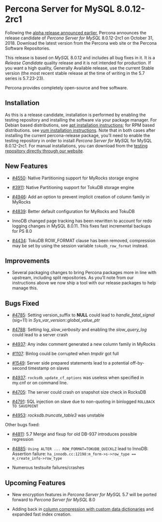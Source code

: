 # Percona Server for MySQL 8.0.12-2rc1

Following the [alpha release announced earlier](https://www.percona.com/blog/2018/09/27/announcement-alpha-build-of-percona-server-8-0/),
Percona announces the release candidate of *Percona Server for MySQL* 8.0.12-2rc1 on
October 31, 2018. Download the latest version from the Percona web site or the
Percona Software Repositories.

This release is based on *MySQL* 8.0.12 and includes all bug fixes in it. It is
a *Release Candidate* quality release and it is not intended for
production. If you want a high quality, Generally Available release, use the
current Stable version (the most recent stable release at the time of writing in
the 5.7 series is 5.7.23-23).

Percona provides completely open-source and free software.

## Installation

As this is a release candidate, installation is performed by enabling the
testing repository and installing the software via your package manager.  For
Debian based distributions, see [apt installation instructions](https://www.percona.com/doc/percona-server/8.0/installation/apt_repo.html);
for RPM based distributions. see [yum installation instructions](https://www.percona.com/doc/percona-server/8.0/installation/yum_repo.html).
Note that in both cases after installing the current percona-release package,
you’ll need to enable the testing repository in order to install *Percona Server for MySQL*
for MySQL 8.0.12-2rc1.  For manual installations, you can download from the
[testing repository directly through our website](https://www.percona.com/downloads/TESTING/Percona-Server-80-rc1/).

## New Features


* [#4550](https://jira.percona.com/browse/PS-4550): Native Partitioning support for MyRocks storage engine


* [#3911](https://jira.percona.com/browse/PS-3911): Native Partitioning support for TokuDB storage engine


* [#4946](https://jira.percona.com/browse/PS-4946): Add an option to prevent implicit creation of column family in
MyRocks


* [#4839](https://jira.percona.com/browse/PS-4839): Better default configuration for MyRocks and TokuDB


* InnoDB changed page tracking has been rewritten to account for redo logging
changes in MySQL 8.0.11.  This fixes fast incremental backups for PS 8.0


* [#4434](https://jira.percona.com/browse/PS-4434): TokuDB ROW_FORMAT clause has been removed, compression may be
set by using the session variable `tokudb_row_format` instead.

## Improvements


* Several packaging changes to bring Percona packages more in line with
upstream, including split repositories. As you’ll note from our instructions
above we now ship a tool with our release packages to help manage this.

## Bugs Fixed


* [#4785](https://jira.percona.com/browse/PS-4785): Setting version_suffix to **NULL** could lead to
*handle_fatal_signal* (sig=11) in *Sys_var_version::global_value_ptr*


* [#4788](https://jira.percona.com/browse/PS-4788): Setting *log_slow_verbosity* and enabling the *slow_query_log*
could lead to a server crash


* [#4937](https://jira.percona.com/browse/PS-4937): Any index comment generated a new column family in MyRocks


* [#1107](https://jira.percona.com/browse/PS-1107): Binlog could be corrupted when *tmpdir* got full


* [#1549](https://jira.percona.com/browse/PS-1549): Server side prepared statements lead to a potential
off-by-second timestamp on slaves


* [#4937](https://jira.percona.com/browse/PS-4937): `rocksdb_update_cf_options` was useless when specified in
my.cnf or on command line.


* [#4705](https://jira.percona.com/browse/PS-4705): The server could crash on snapshot size check in RocksDB


* [#4791](https://jira.percona.com/browse/PS-4791): SQL injection on slave due to non-quoting in binlogged
`ROLLBACK TO SAVEPOINT`


* [#4953](https://jira.percona.com/browse/PS-4953): *rocksdb.truncate_table3* was unstable

Other bugs fixed:


* [#4811](https://jira.percona.com/browse/PS-4811): 5.7 Merge and fixup for old DB-937 introduces possible
regression


* [#4885](https://jira.percona.com/browse/PS-4885): `Using ALTER ... ROW_FORMAT=TOKUDB_QUICKLZ` lead to InnoDB:
Assertion failure: `ha_innodb.cc:12198:m_form->s->row_type ==
m_create_info->row_type`


* Numerous testsuite failures/crashes

## Upcoming Features


* New encryption features in *Percona Server for MySQL* 5.7 will be ported forward to *Percona Server for MySQL* 8.0


* Adding back in [column compression with custom data dictionaries](https://www.percona.com/doc/percona-server/8.0/flexibility/compressed_columns.html)
and expanded fast index creation.
